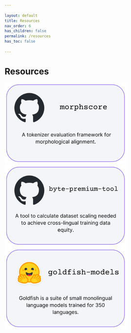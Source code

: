 ```yaml
---

layout: default
title: Resources
nav_order: 6
has_children: false
permalink: /resources
has_toc: false

---
```


# Resources
[comment]: <> ({: .no_toc })

<a href="https://github.com/catherinearnett/morphscore">
  <img src="./assets/thumbnails/morphscore.png" width="400" target="_blank" rel="noopener noreferrer" />
</a>
<a href="https://github.com/catherinearnett/byte-premium-tool">
  <img src="./assets/thumbnails/byte-premium-tool.png" width="400" target="_blank" rel="noopener noreferrer" />
</a>
<a href="https://huggingface.co/goldfish-models">
  <img src="./assets/thumbnails/goldfish-models.png" width="400" target="_blank" rel="noopener noreferrer" />
</a>
